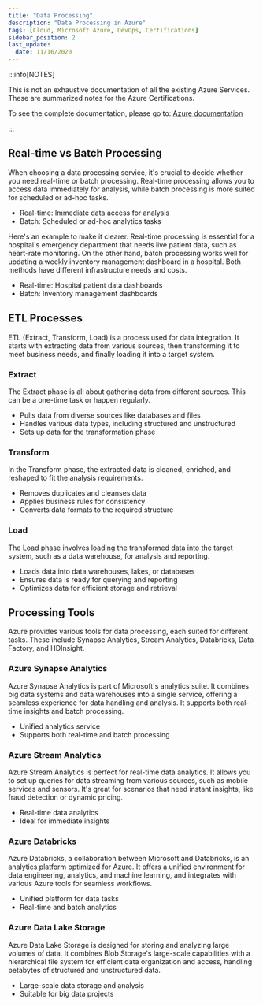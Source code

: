 ```yaml
---
title: "Data Processing"
description: "Data Processing in Azure"
tags: [Cloud, Microsoft Azure, DevOps, Certifications]
sidebar_position: 2
last_update:
  date: 11/16/2020
---
```



:::info[NOTES]

This is not an exhaustive documentation of all the existing Azure Services. These are summarized notes for the Azure Certifications.

To see the complete documentation, please go to: [Azure documentation](https://learn.microsoft.com/en-us/azure/?product=popular)

:::


## Real-time vs Batch Processing

When choosing a data processing service, it's crucial to decide whether you need real-time or batch processing. Real-time processing allows you to access data immediately for analysis, while batch processing is more suited for scheduled or ad-hoc tasks.

- Real-time: Immediate data access for analysis
- Batch: Scheduled or ad-hoc analytics tasks

Here's an example to make it clearer. Real-time processing is essential for a hospital's emergency department that needs live patient data, such as heart-rate monitoring. On the other hand, batch processing works well for updating a weekly inventory management dashboard in a hospital. Both methods have different infrastructure needs and costs.

- Real-time: Hospital patient data dashboards
- Batch: Inventory management dashboards

## ETL Processes

ETL (Extract, Transform, Load) is a process used for data integration. It starts with extracting data from various sources, then transforming it to meet business needs, and finally loading it into a target system.

### Extract

The Extract phase is all about gathering data from different sources. This can be a one-time task or happen regularly.

- Pulls data from diverse sources like databases and files
- Handles various data types, including structured and unstructured
- Sets up data for the transformation phase

### Transform

In the Transform phase, the extracted data is cleaned, enriched, and reshaped to fit the analysis requirements.

- Removes duplicates and cleanses data
- Applies business rules for consistency
- Converts data formats to the required structure

### Load

The Load phase involves loading the transformed data into the target system, such as a data warehouse, for analysis and reporting.

- Loads data into data warehouses, lakes, or databases
- Ensures data is ready for querying and reporting
- Optimizes data for efficient storage and retrieval

## Processing Tools

Azure provides various tools for data processing, each suited for different tasks. These include Synapse Analytics, Stream Analytics, Databricks, Data Factory, and HDInsight.

### Azure Synapse Analytics

Azure Synapse Analytics is part of Microsoft's analytics suite. It combines big data systems and data warehouses into a single service, offering a seamless experience for data handling and analysis. It supports both real-time insights and batch processing.

- Unified analytics service
- Supports both real-time and batch processing

### Azure Stream Analytics

Azure Stream Analytics is perfect for real-time data analytics. It allows you to set up queries for data streaming from various sources, such as mobile services and sensors. It's great for scenarios that need instant insights, like fraud detection or dynamic pricing.

- Real-time data analytics
- Ideal for immediate insights

### Azure Databricks

Azure Databricks, a collaboration between Microsoft and Databricks, is an analytics platform optimized for Azure. It offers a unified environment for data engineering, analytics, and machine learning, and integrates with various Azure tools for seamless workflows.

- Unified platform for data tasks
- Real-time and batch analytics

### Azure Data Lake Storage

Azure Data Lake Storage is designed for storing and analyzing large volumes of data. It combines Blob Storage's large-scale capabilities with a hierarchical file system for efficient data organization and access, handling petabytes of structured and unstructured data.

- Large-scale data storage and analysis
- Suitable for big data projects
